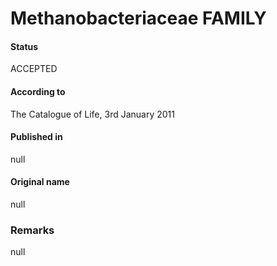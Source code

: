 # Methanobacteriaceae FAMILY

#### Status
ACCEPTED

#### According to
The Catalogue of Life, 3rd January 2011

#### Published in
null

#### Original name
null

### Remarks
null
